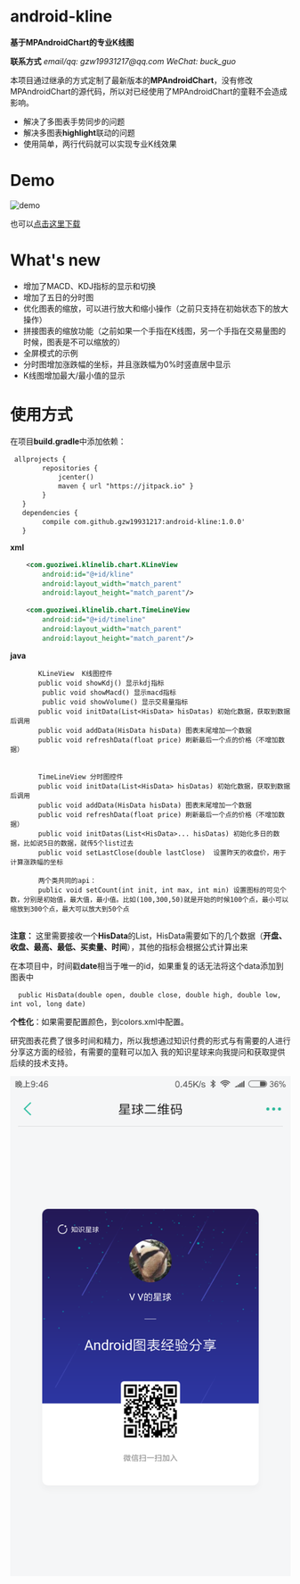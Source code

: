 # android-kline
**基于MPAndroidChart的专业K线图**

**联系方式** _email/qq: gzw19931217@qq.com_  _WeChat: buck_guo_

本项目通过继承的方式定制了最新版本的**MPAndroidChart**，没有修改MPAndroidChart的源代码，所以对已经使用了MPAndroidChart的童鞋不会造成影响。

- 解决了多图表手势同步的问题
- 解决多图表**highlight**联动的问题
- 使用简单，两行代码就可以实现专业K线效果


# Demo

![demo](art/new_chart.gif)

也可以[点击这里下载](https://github.com/gzw19931217/android-kline/raw/master/art/app-debug.apk)

# What's new

- 增加了MACD、KDJ指标的显示和切换
- 增加了五日的分时图
- 优化图表的缩放，可以进行放大和缩小操作（之前只支持在初始状态下的放大操作）
- 拼接图表的缩放功能（之前如果一个手指在K线图，另一个手指在交易量图的时候，图表是不可以缩放的）
- 全屏模式的示例
- 分时图增加涨跌幅的坐标，并且涨跌幅为0%时竖直居中显示
- K线图增加最大/最小值的显示

# 使用方式

在项目**build.gradle**中添加依赖：

```
 allprojects {
        repositories {
            jcenter()
            maven { url "https://jitpack.io" }
        }
   }
   dependencies {
        compile com.github.gzw19931217:android-kline:1.0.0'
   }
```

**xml**

```xml
    <com.guoziwei.klinelib.chart.KLineView
        android:id="@+id/kline"
        android:layout_width="match_parent"
        android:layout_height="match_parent"/>
```


```xml
    <com.guoziwei.klinelib.chart.TimeLineView
        android:id="@+id/timeline"
        android:layout_width="match_parent"
        android:layout_height="match_parent"/>
```

**java**  
```
       KLineView  K线图控件
       public void showKdj() 显示kdj指标
       	public void showMacd() 显示macd指标
       	public void showVolume() 显示交易量指标
       public void initData(List<HisData> hisDatas) 初始化数据，获取到数据后调用
       public void addData(HisData hisData) 图表末尾增加一个数据
       public void refreshData(float price) 刷新最后一个点的价格（不增加数据）
       
       
       TimeLineView 分时图控件
       public void initData(List<HisData> hisDatas) 初始化数据，获取到数据后调用
       public void addData(HisData hisData) 图表末尾增加一个数据
       public void refreshData(float price) 刷新最后一个点的价格（不增加数据）
       public void initDatas(List<HisData>... hisDatas) 初始化多日的数据，比如说5日的数据，就传5个list过去
       public void setLastClose(double lastClose)  设置昨天的收盘价，用于计算涨跌幅的坐标
       
       两个类共同的api：
       public void setCount(int init, int max, int min) 设置图标的可见个数，分别是初始值，最大值，最小值。比如(100,300,50)就是开始的时候100个点，最小可以缩放到300个点，最大可以放大到50个点
       
```

**注意：** 这里需要接收一个**HisData**的List，HisData需要如下的几个数据（**开盘、收盘、最高、最低、买卖量、时间**），其他的指标会根据公式计算出来

在本项目中，时间戳**date**相当于唯一的id，如果重复的话无法将这个data添加到图表中

```
  public HisData(double open, double close, double high, double low,  int vol, long date)
```

**个性化**：如果需要配置颜色，到colors.xml中配置。



研究图表花费了很多时间和精力，所以我想通过知识付费的形式与有需要的人进行分享这方面的经验，有需要的童鞋可以加入
我的知识星球来向我提问和获取提供后续的技术支持。

![知识星球](art/zsxq.png)

